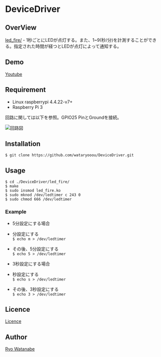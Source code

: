 # DeviceDriver
## OverView
[led_fire/](https://github.com/wataryooou/DeviceDriver/tree/master/led_fire) - 1秒ごとにLEDが点灯する。また、1~9(秒/分)を計測することができる。指定された時間が経つとLEDが点灯によって通知する。

## Demo
[Youtube](https://youtu.be/E_c5L9rQi_g)

## Requirement
* Linux raspberrypi 4.4.22-v7+
* Raspberry Pi 3

回路に関しては以下を参照。GPIO25 PinとGroundを接続。

![回路図](https://github.com/wataryooou/DeviceDriver/blob/images/robosys_img1.png)


## Installation
`$ git clone https://github.com/wataryooou/DeviceDriver.git`

## Usage
```
$ cd ./DeviceDriver/led_fire/
$ make
$ sudo insmod led_fire.ko
$ sudo mknod /dev/ledtimer c 243 0
$ sudo chmod 666 /dev/ledtimer
```

### Example
* 5分設定にする場合  
 * 分設定にする  
`$ echo m > /dev/ledtimer`  
 * その後、5分設定にする  
`$ echo 5 > /dev/ledtimer`

* 3秒設定にする場合  
 * 秒設定にする  
`$ echo s > /dev/ledtimer`  
 * その後、3秒設定にする  
`$ echo 3 > /dev/ledtimer`

## Licence
[Licence](https://github.com/wataryooou/DeviceDriver/blob/master/LICENSE)

## Author
[Ryo Watanabe](https://github.com/wataryooou)
